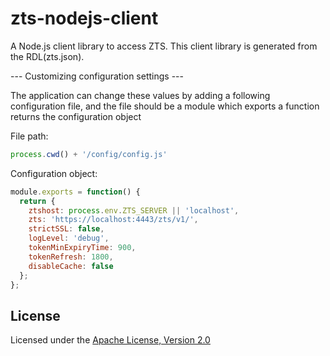 zts-nodejs-client
===============

A Node.js client library to access ZTS. This client library is generated
from the RDL(zts.json).

--- Customizing configuration settings ---

The application can change these values by adding a following configuration file, 
and the file should be a module which exports a function returns the configuration object

File path:
```javascript
process.cwd() + '/config/config.js'
```

Configuration object:
```javascript
module.exports = function() {
  return {
    ztshost: process.env.ZTS_SERVER || 'localhost',
    zts: 'https://localhost:4443/zts/v1/',
    strictSSL: false,
    logLevel: 'debug',
    tokenMinExpiryTime: 900,
    tokenRefresh: 1800,
    disableCache: false
  };
};
```

## License

Licensed under the [Apache License, Version 2.0](http://www.apache.org/licenses/LICENSE-2.0)

